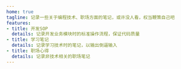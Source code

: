 ```yaml
---
home: true
tagline: 记录一些关于编程技术、职场方面的笔记，或许没人看，权当鞭策自己吧
features:
- title: 开发SOP
  details: 记录开发业务模块时的标准操作流程，保证代码质量
- title: 学习笔记
  details: 记录学习技术时的笔记，以输出倒逼输入
- title: 职场心得
  details: 记录非技术相关的职场笔记
---
```











